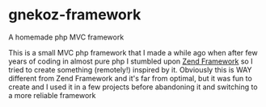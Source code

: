 # gnekoz-framework
A homemade php MVC framework


This is a small MVC php framework that I made a while ago when after few years of coding in almost pure php I stumbled upon [Zend Framework](https://framework.zend.com/) so I tried to create something (remotely!) inspired by it. 
Obviously this is WAY different from Zend Framework and it's far from optimal, but it was fun to create and I used it in a few projects before abandoning it and switching to a more reliable framework

